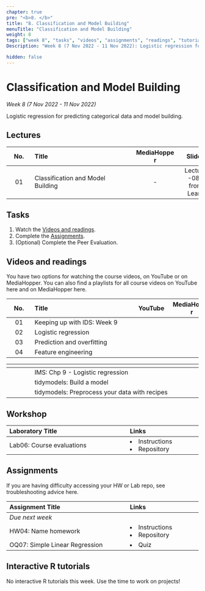 ```yaml
---
chapter: true
pre: "<b>8. </b>"
title: "8. Classification and Model Building"
menuTitle: "Classification and Model Building"
weight: 8
tags: ["week 8", "tasks", "videos", "assignments", "readings", "tutorials"]
Description: "Week 8 (7 Nov 2022 - 11 Nov 2022): Logistic regression for predicting categorical data and model building."

hidden: false
---
```


# Classification and Model Building

_Week 8 (7 Nov 2022 - 11 Nov 2022)_

Logistic regression for predicting categorical data and model building.

## Lectures

| <div style="width:50px;text-align:center">No.</div> | <div style="width:250px;text-align:left">Title</div> | <div style="width:100px;text-align:center">MediaHopper</div> |  <div style="width:80px;text-align:center">Slides</div> | <div style="width:170px;text-align:center">Additional Links</div> |
|:---:|:---------------------|:-----------:|:--------:|:------|
| 01  | Classification and Model Building | - |<span><a id = "lecture08"> Lecture -08- from Learn </a></span> | - |

## Tasks

<ol>
<li>Watch the <a href="#videos and readings">Videos and readings</a>.</li>
  <li>Complete the <a href="#assignments">Assignments</a>.</li>
  <li>(Optional) Complete the <a id="PE03">Peer Evaluation</a>.</li>
</ol>

## Videos and readings

<p style="text-align: left">You have two options for watching the course videos, on YouTube or on MediaHopper. You can also find a playlists for all course videos on YouTube <a id="playlistyt">here</a> and on MediaHopper <a id="playlistmh">here</a>.

| <div style="width:50px;text-align:center">No.</div> | <div style="width:250px;text-align:left">Title</div> | <div style="width:80px;text-align:center">YouTube</div> | <div style="width:100px;text-align:center">MediaHopper</div> |  <div style="width:80px;text-align:center">Slides</div> | <div style="width:170px;text-align:center">Additional Links</div> |
|:---:|:---------------------|:-------:|:-----------:|:--------:|:------|
| 01  | Keeping up with IDS: Week 9| <a id="W9L1YT"><span style="color: red;"><i class="fab fa-youtube fa-lg" /></span></a> | <a id="W9L1MH"><span style="color: #0A1E3F;"><i class="fas fa-file-video fa-lg"/></span></a> | - | - |
| 02  | 	Logistic regression | <a id="W9L2YT"><span style="color: red;"><i class="fab fa-youtube fa-lg" /></span></a> | <a id="W9L2MH"><span style="color: #0A1E3F;"><i class="fas fa-file-video fa-lg"/></span></a> | <a id="W9L2S"><span style="color: #4b5357;"><i class="fas fa-desktop fa-lg"/></span></a>  | - |
| 03  | 	Prediction and overfitting  | <a id="W9L3YT"><span style="color: red;"><i class="fab fa-youtube fa-lg" /></span></a> | <a id="W9L3MH"><span style="color: #0A1E3F;"><i class="fas fa-file-video fa-lg"/></span></a> | <a id="W9L3S"><span style="color: #4b5357;"><i class="fas fa-desktop fa-lg"/></span></a>  | - |
| 04  | 	Feature engineering    | <a id="W9L4YT"><span style="color: red;"><i class="fab fa-youtube fa-lg" /></span></a> | <a id="W9L4MH"><span style="color: #0A1E3F;"><i class="fas fa-file-video fa-lg"/></span></a> | <a id="W9L4S"><span style="color: #4b5357;"><i class="fas fa-desktop fa-lg"/></span></a>  | - |

| <div style="width:50px"></div>  | <div style="width:420px"></div>  |  <div style="width:200px"></div> |
|:---:|:---|:---:|
| <i class="fas fa-book"></i> | IMS: <a id="IMS9">Chp 9 - Logistic regression</a> | **Required** |
| <i class="fab fa-readme"></i> | tidymodels: <a id="TMBaM">Build a model</a> | Optional |
| <i class="fab fa-readme"></i> | tidymodels: <a id="TMP">Preprocess your data with recipes</a> | Optional |

## Workshop

| <div style="width:300px;text-align:left">Laboratory Title</div> | <div style="width:170px;text-align:left">Links</div> | <div style="width:180px;text-align:left">Date</div> |
|:---|:---|:---|
| Lab06: Course evaluations |  <li><a id="LAB6I">Instructions</a></li> <li><a id="LAB6R">Repository</a></li>| Fri, 11 Nov, 10:00 UK  |

## Assignments

<p style="text-align: left">If you are having difficulty accessing your HW or Lab repo, see troubleshooting advice <a id="troubleshoot">here</a>.</p>

| <div style="width:300px;text-align:left">Assignment Title</div> | <div style="width:170px;text-align:left">Links</div> | <div style="width:180px;text-align:left">Due</div> |
|:---|:---|:---|
| *Due next week* | | |
| HW04: Name homework | <li><a id="HW4I">Instructions</a></li><li><a id="HW4R">Repository</a></li> | Thu, 17 Nov, 10:00 UK |
| OQ07: Simple Linear Regression | <li><a id="OQ7">Quiz</a></li> | Mon, 14 Nov, 12:00 UK |

<!--
## Code-along


<p style="text-align: left"> Recordings and files from Thursday's code-along.</p>

| <div style="width:200px"></div>  | <div style="width:480px"></div>  |
|:---|:---|
| Recording | <a id="CA9YT"><span style="color: red;"><i class="fab fa-youtube fa-lg"> </i></span></a> <a id="CA9MH"><span style="color: #0A1E3F;"><i class="fas fa-file-video fa-lg"></i></span></a>
| Session artifacts | <a id="CA9Rmd">.Rmd</a> <a id="CA9Md">.md</a>|
-->

## Interactive R tutorials

<p style="text-align: left"> No interactive R tutorials this week. Use the time to work on projects!</p>
